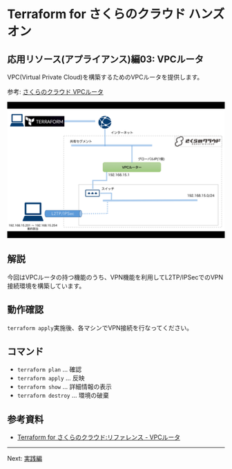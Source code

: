# Terraform for さくらのクラウド ハンズオン

## 応用リソース(アプライアンス)編03: VPCルータ

VPC(Virtual Private Cloud)を構築するためのVPCルータを提供します。

参考: [さくらのクラウド VPCルータ](http://cloud-news.sakura.ad.jp/vpc-router/)

![VPCルータ](../images/vpc_router.png "VPCルータ")

## 解説

今回はVPCルータの持つ機能のうち、VPN機能を利用してL2TP/IPSecでのVPN接続環境を構築しています。

## 動作確認

`terraform apply`実施後、各マシンでVPN接続を行なってください。

## コマンド

* `terraform plan` … 確認
* `terraform apply` … 反映
* `terraform show` … 詳細情報の表示
* `terraform destroy` … 環境の破棄

## 参考資料

- [Terraform for さくらのクラウド:リファレンス - VPCルータ](https://sacloud.github.io/terraform-provider-sakuracloud/configuration/resources/vpc_router/)

---

Next: [実践編](../../04_advanced/README.md)